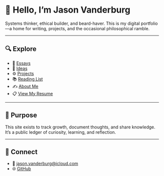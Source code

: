 # 👋 Hello, I’m Jason Vanderburg

Systems thinker, ethical builder, and beard-haver. This is my digital portfolio—a home for writing, projects, and the occasional philosophical ramble.

---

## 🔍 Explore

- 📝 [Essays](https://jason-vanderburg.github.io/README-for-life/essays)
- 🧠 [Ideas](/ideas/)
- ⚙️ [Projects](https://jason-vanderburg.github.io/README-for-life/projects/)
- 📚 [Reading List](/reading/)
- ✍️ [About Me](https://jason-vanderburg.github.io/README-for-life/about/)
- 📋 [View My Resume](main/resume/)

---

## 🧭 Purpose

This site exists to track growth, document thoughts, and share knowledge. It’s a public ledger of curiosity, learning, and reflection.

---

## 🔗 Connect

- 📧 jason.vanderburg@icloud.com
- 🌐 [GitHub](https://github.com/jason-vanderburg)

